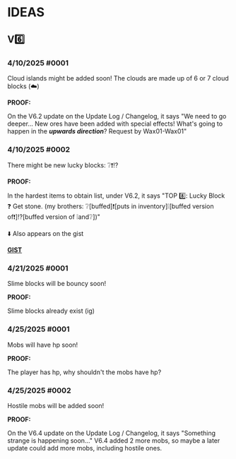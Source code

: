 # IDEAS

## V6️⃣

### 4/10/2025 #0001

Cloud islands might be added soon! The clouds are made up of 6 or 7 cloud blocks (☁️)

**PROOF:**

On the V6.2 update on the Update Log / Changelog, it says "We need to go deeper... New ores have been added with special effects! What's going to happen in the _**upwards direction**_? Request by Wax01-Wax01"

### 4/10/2025 #0002

There might be new lucky blocks: ❔❗⁉️

**PROOF:**

In the hardest items to obtain list, under V6.2, it says "TOP 8️⃣: Lucky Block ❓
Get stone. (my brothers: ❔[buffed]❗[puts in inventory]❕[buffed version of❗]⁉️[buffed version of ❕and❔])"

⬇️ Also appears on the gist

**[GIST](https://github.com/Wax01-Wax01/Minecraft-modded/blob/main/Minecraft2.py](https://gist.github.com/Wax01-Wax01/cd85e8469f560c92569c721723017db0))**

### 4/21/2025 #0001

Slime blocks will be bouncy soon!

**PROOF:**

Slime blocks already exist (ig)

### 4/25/2025 #0001

Mobs will have hp soon!

**PROOF:**

The player has hp, why shouldn't the mobs have hp?

### 4/25/2025 #0002

Hostile mobs will be added soon!

**PROOF:**

On the V6.4 update on the Update Log / Changelog, it says "Something strange is happening soon..." V6.4 added 2 more mobs, so maybe a later update could add more mobs, including hostile ones.